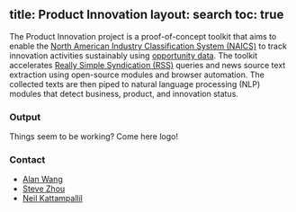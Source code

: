 title: Product Innovation
layout: search
toc: true
---

The Product Innovation project is a proof-of-concept toolkit that aims to enable the [North
American Industry Classification System (NAICS)](https://www.census.gov/naics/#:~:text=The%20North%20American%20Industry%20Classification,to%20the%20U.S.%20business%20economy.) to track innovation activities sustainably using
[opportunity data](https://hdsr.mitpress.mit.edu/pub/hnptx6lq/release/10). The toolkit accelerates [Really Simple Syndication (RSS)](https://en.wikipedia.org/wiki/RSS) queries and news
source text extraction using open-source modules and browser automation. The collected texts
are then piped to natural language processing (NLP) modules that detect business, product,
and innovation status.

### Output
Things seem to be working? Come here logo!

### Contact
- [Alan Wang](alanwang@virginia.edu)
- [Steve Zhou](wz8ry@virginia.edu)
- [Neil Kattampallil](nak3t@virginia.edu)
